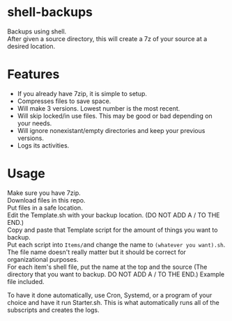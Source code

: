 # shell-backups </br>
Backups using shell. </br>
After given a source directory, this will create a 7z of your source at a desired location.</br>

# Features </br>
- If you already have 7zip, it is simple to setup.
- Compresses files to save space.
- Will make 3 versions. Lowest number is the most recent.
- Will skip locked/in use files. This may be good or bad depending on your needs.
- Will ignore nonexistant/empty directories and keep your previous versions.
- Logs its activities.

# Usage </br>
Make sure you have 7zip. </br>
Download files in this repo. </br>
Put files in a safe location. </br>
Edit the Template.sh with your backup location. (DO NOT ADD A / TO THE END.) </br>
Copy and paste that Template script for the amount of things you want to backup. </br>
Put each script into `Items/`and change the name to `(whatever you want).sh`. The file name doesn't really matter but it should be correct for organizational purposes. </br>
For each item's shell file, put the name at the top and the source (The directory that you want to backup. DO NOT ADD A / TO THE END.) Example file included. </br>

To have it done automatically, use Cron, Systemd, or a program of your choice and have it run Starter.sh. This is what automatically runs all of the subscripts and creates the logs. </br>
